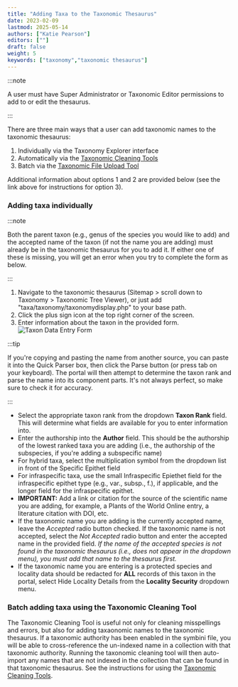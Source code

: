 ```yaml
---
title: "Adding Taxa to the Taxonomic Thesaurus"
date: 2023-02-09
lastmod: 2025-05-14
authors: ["Katie Pearson"]
editors: [""]
draft: false
weight: 5
keywords: ["taxonomy","taxonomic thesaurus"]
---
```


:::note

A user must have Super Administrator or Taxonomic Editor permissions to add to or edit the thesaurus.

:::

There are three main ways that a user can add taxonomic names to the taxonomic thesaurus:
  1. Individually via the Taxonomy Explorer interface
  2. Automatically via the [Taxonomic Cleaning Tools](/docs/Collection_Manager_Guide/Data_Cleaning/taxonomic_cleaning)
  3. Batch via the [Taxonomic File Upload Tool](/docs/Portal_Manager_Guide/Taxonomic_Thesaurus/batch_loading)

Additional information about options 1 and 2 are provided below (see the link above for instructions for option 3).

### Adding taxa individually

:::note

Both the parent taxon (e.g., genus of the species you would like to add) and the accepted name of the taxon (if not the name you are adding) must already be in the taxonomic thesaurus for you to add it. If either one of these is missing, you will get an error when you try to complete the form as below.

:::

1. Navigate to the taxonomic thesaurus (Sitemap > scroll down to Taxonomy > Taxonomic Tree Viewer), or just add "taxa/taxonomy/taxonomydisplay.php" to your base path.
2. Click the plus sign icon at the top right corner of the screen.
3. Enter information about the taxon in the provided form.
![Taxon Data Entry Form](/img/addnewtaxon.PNG)

:::tip

If you're copying and pasting the name from another source, you can paste it into the Quick Parser box, then click the Parse button (or press tab on your keyboard). The portal will then attempt to determine the taxon rank and parse the name into its component parts. It's not always perfect, so make sure to check it for accuracy.

:::

* Select the appropriate taxon rank from the dropdown **Taxon Rank** field. This will determine what fields are available for you to enter information into.
* Enter the authorship into the **Author** field. This should be the authorship of the lowest ranked taxa you are adding (i.e., the authorship of the subspecies, if you're adding a subspecific name)
* For hybrid taxa, select the multiplication symbol from the dropdown list in front of the Specific Epithet field
* For infraspecific taxa, use the small Infraspecific Epiethet field for the infraspecific epithet type (e.g., var., subsp., f.), if applicable, and the longer field for the infraspecific epithet.
* **IMPORTANT:** Add a link or citation for the source of the scientific name you are adding, for example, a Plants of the World Online entry, a literature citation with DOI, etc.
* If the taxonomic name you are adding is the currently accepted name, leave the *Accepted* radio button checked. If the taxonomic name is not accepted, select the *Not Accepted* radio button and enter the accepted name in the provided field. *If the name of the accepted species is not found in the taxonomic thesaurus (i.e., does not appear in the dropdown menu), you must add that name to the thesaurus first.*
* If the taxonomic name you are entering is a protected species and locality data should be redacted for **ALL** records of this taxon in the portal, select Hide Locality Details from the **Locality Security** dropdown menu.

### Batch adding taxa using the Taxonomic Cleaning Tool

The Taxonomic Cleaning Tool is useful not only for cleaning misspellings and errors, but also for adding taxaonomic names to the taxonomic thesaurus. If a taxonomic authority has been enabled in the symbini file, you will be able to cross-reference the un-indexed name in a collection with that taxonomic authority. Running the taxonomic cleaning tool will then auto-import any names that are not indexed in the collection that can be found in that taxonomic thesaurus. See the instructions for using the [Taxonomic Cleaning Tools](/docs/Collection_Manager_Guide/Data_Cleaning/taxonomic_cleaning).
